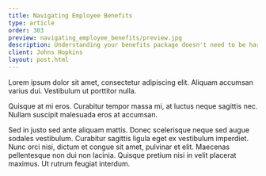 ```yaml
---
title: Navigating Employee Benefits
type: article
order: 303
preview: navigating_employee_benefits/preview.jpg
description: Understanding your benefits package doesn't need to be hard.
client: Johns Hopkins
layout: post.html
---
```


Lorem ipsum dolor sit amet, consectetur adipiscing elit. Aliquam accumsan varius dui. Vestibulum ut porttitor nulla.

Quisque at mi eros. Curabitur tempor massa mi, at luctus neque sagittis nec. Nullam suscipit malesuada eros at accumsan.

Sed in justo sed ante aliquam mattis. Donec scelerisque neque sed augue sodales vestibulum. Curabitur sagittis ligula eget ex vestibulum imperdiet. Nunc orci nisi, dictum et congue sit amet, pulvinar et elit. Maecenas pellentesque non dui non lacinia. Quisque pretium nisi in velit placerat maximus. Ut rutrum feugiat interdum.
